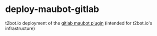 # deploy-maubot-gitlab

t2bot.io deployment of the [gitlab maubot plugin](https://github.com/maubot/gitlab) (intended for t2bot.io's infrastructure)
